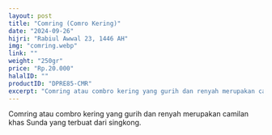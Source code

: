 ```yaml
---
layout: post
title: "Comring (Comro Kering)"
date: "2024-09-26"
hijri: "Rabiul Awwal 23, 1446 AH"
img: "comring.webp"
ĺink: ""
weight: "250gr"
price: "Rp.20.000"
halalID: ""
productID: "DPRE85-CMR"
excerpt: "Comring atau combro kering yang gurih dan renyah merupakan camilan khas Sunda yang terbuat dari singkong."
---
```

Comring atau combro kering yang gurih dan renyah merupakan camilan khas Sunda yang terbuat dari singkong.
